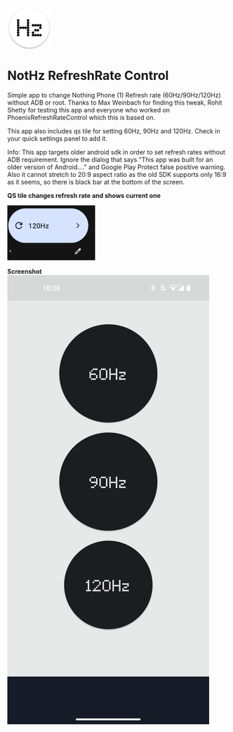 <img src="ic_launcher.png" alt="Obrázek" width="100"> 
<h1> <strong>NotHz RefreshRate Control </strong> </h1>

Simple app to change Nothing Phone (1) Refresh rate (60Hz/90Hz/120Hz) without ADB or root. 
Thanks to Max Weinbach for finding this tweak, Rohit Shetty for testing this app and everyone who worked on PhoenixRefreshRateControl which this is based on.

This app also includes qs tile for setting 60Hz, 90Hz and 120Hz. Check in your quick settings panel to add it.

Info: This app targets older android sdk in order to set refresh rates without ADB requirement. Ignore the dialog that says "This app was built for an older version of Android...." and Google Play Protect false positive warning.
Also it cannot stretch to 20:9 aspect ratio as the old SDK supports only 16:9 as it seems, so there is black bar at the bottom of the screen.

<strong>QS tile changes refresh rate and shows current one</strong>


<img src="tile.png" alt="Obrázek" width="200">

<strong>Screenshot</strong>
![](screenshot_nothz.png)
